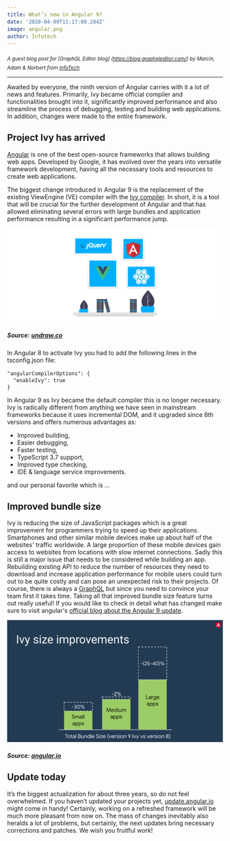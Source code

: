 ```yaml
---
title: What’s new in Angular 9?
date: '2020-04-09T11:17:00.284Z'
image: angular.png
author: Infotech
---
```


<sub> *A guest blog post for [GraphQL Editor blog]
(https://blog.graphqleditor.com/) by Marcin, Adam & Norbert from [InfoTech](https://technikum.infotech.edu.pl/)* </sub>

---
Awaited by everyone, the ninth version of Angular carries with it a lot of news and features. Primarily, Ivy became official compiler and functionalities brought into it, significantly improved performance and also streamline the process of debugging, testing and building web applications. In addition, changes were made to the entire framework. 

## Project Ivy has arrived

[Angular](https://angular.io/) is one of the best open-source frameworks that allows building web apps. Developed by Google, it has evolved over the years into versatile framework development, having all the necessary tools and resources to create web applications. 

The biggest change introduced in Angular 9 is the replacement of the existing ViewEngine (VE) compiler with the [Ivy compiler](https://angular.io/guide/ivy). In short, it is a tool that will be crucial for the further development of Angular and that has allowed eliminating several errors with large bundles and application performance resulting in a significant performance jump.

![Angular is one of the major JavaScript frameworks](frameworks.png)
##### Source: [undraw.co](https://undraw.co/)

In Angular 8 to activate Ivy you had to add the following lines in the tsconfig.json file:

```
"angularCompilerOptions": {  
  "enableIvy": true  
}
```

In Angular 9 as Ivy became the default compiler this is no longer necessary. Ivy is radically different from anything we have seen in mainstream frameworks because it uses incremental DOM, and it upgraded since 8th versions and offers numerous advantages as:

- Improved building,
- Easier debugging,
- Faster testing,
- TypeScript 3.7 support,
- Improved type checking,
- IDE & language service improvements.

and our personal favorite which is ...

## Improved bundle size

Ivy is reducing the size of JavaScript packages which is a great improvement for programmers trying to speed up their applications. Smartphones and other similar mobile devices make up about half of the websites' traffic worldwide. A large proportion of these mobile devices gain access to websites from locations with slow internet connections. Sadly this is still a major issue that needs to be considered while building an app. Rebuilding existing API to reduce the number of resources they need to download and increase application performance for mobile users could turn out to be quite costly and can pose an unexpected risk to their projects. Of course, there is always a [GraphQL](https://graphqleditor.com/) but since you need to convince your team first it takes time. Taking all that improved bundle size feature turns out really useful! If you would like to check in detail what has changed make sure to visit angular's [official blog about the Angular 9 update](https://blog.angular.io/version-9-of-angular-now-available-project-ivy-has-arrived-23c97b63cfa3).

![Ivy offers improved bundle size](ivy_size.png)

##### Source: [angular.io](https://blog.angular.io/version-9-of-angular-now-available-project-ivy-has-arrived-23c97b63cfa3)

## Update today

It’s the biggest actualization for about three years, so do not feel overwhelmed. 
If you haven’t updated your projects yet, [update.angular.io](https://update.angular.io/) might come in handy! Certainly, working on a refreshed framework will be much more pleasant from now on. The mass of changes inevitably also heralds a lot of problems, but certainly, the next updates bring necessary corrections and patches. We wish you fruitful work! 

